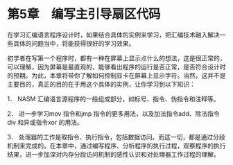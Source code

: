    

# 第5章　编写主引导扇区代码

在学习汇编语言程序设计时，如果结合具体的实例来学习，把汇编技术融入解决一些具体的问题当中，将能获得很好的学习效果。

初学者在写第一个程序时，都有一种在屏幕上显示点什么的想法，这是很正常的，可以理解，因为屏幕是最直观的，能够看出程序的运行是否正常，是否符合设计时的预期。为此，本章将带你了解如何控制显卡在屏幕上显示字符。当然，这并不是主要目的，真正的目的在于用这个具体的实例，让你学习到以下知识：

1． NASM 汇编语言源程序的一般组成部分，如标号、指令、伪指令和注释等。

2． 进一步学习mov 指令和jmp 指令的更多用法，以及加法指令add、除法指令div 和异或指令xor 的用法。

3． 处理器的工作是取指令、执行指令，包括数据访问。而这一切，都是通过分段机制来完成的。在本章中，通过编写程序、分析程序的执行过程，观察程序的执行结果，进一步加深对内存分段访问机制的感性认识和对处理器工作过程的理解。